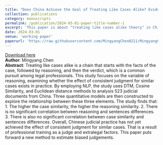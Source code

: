 ```yaml
---
title: "Does China Achieve the Goal of Treating Like Cases Alike? Evidence from the Judicial Documents of China"
collection: publications
category: manuscripts
permalink: /publication/2024-03-01-paper-title-number-1
excerpt: 'This paper is about "treating like cases alike theory" in China'
date: 2024-03-01
venue: 'working paper'
paperurl: 'https://raw.githubusercontent.com/MingyangChen0211/MingyangChen0211/refs/heads/master/files/TLCA.pdf'
---
```


[Download here](https://raw.githubusercontent.com/MingyangChen0211/MingyangChen0211/refs/heads/master/files/TLCA.pdf) <br>
**Author**: Mingyang Chen<br>
**Abstract**: Treating like cases alike is a chain that starts with the facts of the case, followed by reasoning, and then the verdict, which is a common pursuit among legal professionals. This study focuses on the variable of reasoning, examining whether the effect of consistent judgment for similar cases exists in practice. By employing NLP, the study uses DTM, Cosine Similarity, and Euclidean distance methods to analysis 523 judicial documents from China. Three quantitative models are then constructed to explore the relationship between these three elements. The study finds that: 1. The higher the case similarity, the higher the reasoning similarity. 2. There is no significant correlation between reasoning and sentences differences. 3. There is also no significant correlation between case similarity and sentences differences. Overall, Chinese judicial practice has not yet achieved the effect of consistent judgment for similar cases. That is a result of professional training as a judge and extralegal factors. This paper puts forward a new method to estimate biased judgements.
